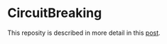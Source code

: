 CircuitBreaking
===============

This reposity is described in more detail in this [post](http://blog.rokkincat.com/circuit-breakers-in-elixir/).
